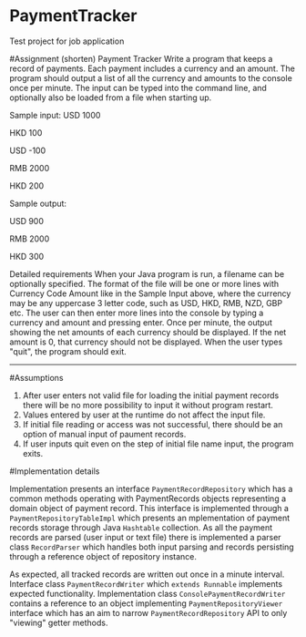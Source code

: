 # PaymentTracker
Test project for job application

#Assignment (shorten)
Payment Tracker
Write a program that keeps a record of payments. Each payment includes a currency and an amount. The program should output a list of all the currency and amounts to the console once per minute. The input can be typed into the command line, and optionally also be loaded from a file when starting up.

Sample input:
USD 1000   

HKD 100

USD -100

RMB 2000

HKD 200

Sample output:

USD 900

RMB 2000

HKD 300


Detailed requirements
When your Java program is run, a filename can be optionally specified. The format of the file will be one or more lines with Currency Code Amount like in the Sample Input above, where the currency may be any uppercase 3 letter code, such as USD, HKD, RMB, NZD, GBP etc. The user can then enter more lines into the console by typing a currency and amount and pressing enter. Once per minute, the output showing the net amounts of each currency should be displayed. If the net amount is 0, that currency should not be displayed.  When the user types "quit", the program should exit.


------------------------------------------------------------


#Assumptions
1. After user enters not valid file for loading the initial payment records there will be no more possibility to input it without program restart.
2. Values entered by user at the runtime do not affect the input file.
3. If initial file reading or access was not successful, there should be an option of manual input of paument records.
4. If user inputs quit even on the step of initial file name input, the program exits.

#Implementation details
 
 Implementation presents an interface `PaymentRecordRepository`  which has a common methods operating with PaymentRecords objects representing a domain object of payment record. This interface is implemented through a `PaymentRepositoryTableImpl` which presents an mplementation of payment records storage through Java `Hashtable` collection. As all the payment records are parsed (user input or text file) there is implemented a parser class `RecordParser` which handles both input parsing and records persisting through a reference object of repository instance. 
 
 As expected, all tracked records are written out once in a minute interval. Interface class `PaymentRecordWriter` which `extends Runnable` implements expected functionality. Implementation class `ConsolePaymentRecordWriter` contains a reference to an object implementing `PaymentRepositoryViewer ` interface which has an aim to narrow  `PaymentRecordRepository` API to only "viewing" getter methods.
 
    
 
 
 
 
 
 
 
 
 
 
 
 
 
 
 
 
 